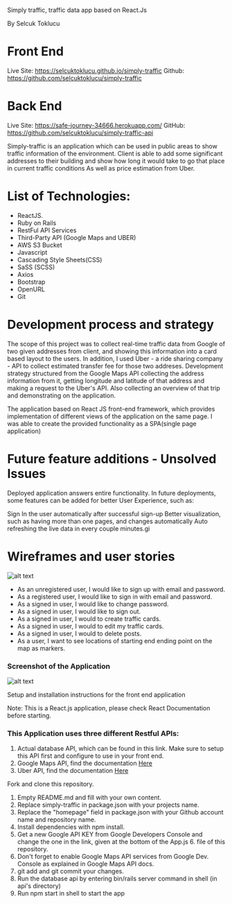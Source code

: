 Simply traffic, traffic data app based on React.Js

By Selcuk Toklucu

# Front End
  Live Site: https://selcuktoklucu.github.io/simply-traffic
  Github: https://github.com/selcuktoklucu/simply-traffic


# Back End
  Live Site: https://safe-journey-34666.herokuapp.com/
  GitHub: https://github.com/selcuktoklucu/simply-traffic-api

Simply-traffic is an application which can be used in public areas to show traffic information of the environment.
Client is able to add some significant addresses to their building and show how long it would take to go that place in current traffic conditions
As well as price estimation from Uber.

# List of Technologies:
- ReactJS.
- Ruby on Rails
- RestFul API Services
- Third-Party API (Google Maps and UBER)
- AWS S3 Bucket
- Javascript
- Cascading Style Sheets(CSS)
- SaSS (SCSS)
- Axios
- Bootstrap
- OpenURL
- Git

# Development process and strategy

The scope of this project was to collect real-time traffic data from Google of two given addresses from client, and showing this information into a card based layout to the users.
In addition, I used Uber - a ride sharing company - API to collect estimated transfer fee for those two addreses. Development strategy structured from the Google Maps API
collecting the address information from it, getting longitude and latitude of that address and making a request to the Uber's API. Also collecting an overview of that trip and demonstrating on the application.

The application based on React JS front-end framework, which provides implementation of different views of the application on the same page. I was able to create the provided functionality as a SPA(single page application)

# Future feature additions - Unsolved Issues

Deployed application answers entire functionality. In future deployments, some features can be added for better User Experience, such as:

Sign In the user automatically after successful sign-up
Better visualization, such as having more than one pages, and changes automatically
Auto refreshing the live data in every couple minutes.gi

# Wireframes and user stories
![alt text](https://sei-roberto.s3.amazonaws.com/a5ffeebbac561a88f435f273bb1a8d0e)
- As an unregistered user, I would like to sign up with email and password.
- As a registered user, I would like to sign in with email and password.
- As a signed in user, I would like to change password.
- As a signed in user, I would like to sign out.
- As a signed in user, I would to create traffic cards.
- As a signed in user, I would to edit my traffic cards.
- As a signed in user, I would to delete posts.
- As a user, I want to see locations of starting end ending point on the map as markers.

### Screenshot of the Application

![alt text](https://sei-roberto.s3.amazonaws.com/54d49f0149f0f92de29d146b92a766cf)

Setup and installation instructions for the front end application

Note: This is a React.js application, please check React Documentation before starting.

### This Application uses three different Restful APIs:
1. Actual database API, which can be found in this link. Make sure to setup this API first and configure to use in your front end.
2. Google Maps API, find the documentation [Here](https://developers.google.com/maps/documentation/maps-static/intro)
3. Uber API, find the documentation [Here](https://developer.uber.com/docs/riders/guides/authentication/introduction)


Fork and clone this repository.
1. Empty README.md and fill with your own content.
2. Replace simply-traffic in package.json with your projects name.
3. Replace the "homepage" field in package.json with your Github account name and repository name.
4. Install dependencies with npm install.
5. Get a new Google API KEY from Google Developers Console and change the one in the link, given at the bottom of the App.js 6. file of this repository.
7. Don't forget to enable Google Maps API services from Google Dev. Console as explained in Google Maps API docs.
8. git add and git commit your changes.
9. Run the database api by entering bin/rails server command in shell (in api's directory)
10. Run npm start in shell to start the app
